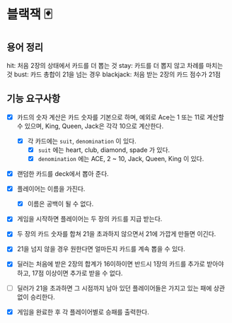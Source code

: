 # 블랙잭 🃏

## 용어 정리
hit: 처음 2장의 상태에서 카드를 더 뽑는 것
stay: 카드를 더 뽑지 않고 차례를 마치는 것 
bust: 카드 총합이 21을 넘는 경우
blackjack: 처음 받는 2장의 카드 점수가 21점

## 기능 요구사항

- [x] 카드의 숫자 계산은 카드 숫자를 기본으로 하며, 예외로 Ace는 1 또는 11로 계산할 수 있으며, King, Queen, Jack은 각각 10으로 계산한다.
  - [x] 각 카드에는 `suit`, `denomination` 이 있다.
    - [x] `suit` 에는 heart, club, diamond, spade 가 있다.
    - [x] `denomination` 에는 ACE, 2 ~ 10, Jack, Queen, King 이 있다.
- [x] 랜덤한 카드를 deck에서 뽑아 준다.
- [x] 플레이어는 이름을 가진다.
  - [x] 이름은 공백이 될 수 없다.
- [x] 게임을 시작하면 플레이어는 두 장의 카드를 지급 받는다.
- [x] 두 장의 카드 숫자를 합쳐 21을 초과하지 않으면서 21에 가깝게 만들면 이긴다.
- [x] 21을 넘지 않을 경우 원한다면 얼마든지 카드를 계속 뽑을 수 있다.

- [x] 딜러는 처음에 받은 2장의 합계가 16이하이면 반드시 1장의 카드를 추가로 받아야 하고, 17점 이상이면 추가로 받을 수 없다.
- [ ] 딜러가 21을 초과하면 그 시점까지 남아 있던 플레이어들은 가지고 있는 패에 상관 없이 승리한다.
- [x] 게임을 완료한 후 각 플레이어별로 승패를 출력한다.